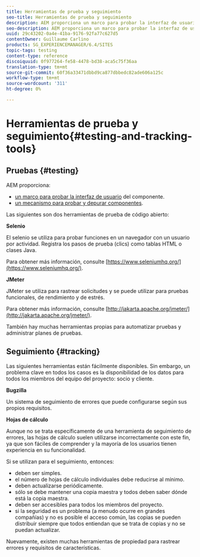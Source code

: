 ```yaml
---
title: Herramientas de prueba y seguimiento
seo-title: Herramientas de prueba y seguimiento
description: AEM proporciona un marco para probar la interfaz de usuario de los componentes y un mecanismo para probar y depurar los componentes
seo-description: AEM proporciona un marco para probar la interfaz de usuario de los componentes y un mecanismo para probar y depurar los componentes
uuid: 29c43202-0a4e-41ba-9176-92fa77c627d5
contentOwner: Guillaume Carlino
products: SG_EXPERIENCEMANAGER/6.4/SITES
topic-tags: testing
content-type: reference
discoiquuid: 0f977264-fe58-4478-bd38-aca5c75f36aa
translation-type: tm+mt
source-git-commit: 60f36a33471dbbd9ca877dbbedc82ade606a125c
workflow-type: tm+mt
source-wordcount: '311'
ht-degree: 0%

---
```



# Herramientas de prueba y seguimiento{#testing-and-tracking-tools}

## Pruebas {#testing}

AEM proporciona:

* [un marco para probar la interfaz de usuario](/help/sites-developing/hobbes.md) del componente.
* [un mecanismo para probar y depurar componentes](/help/sites-developing/developer-mode.md).

Las siguientes son dos herramientas de prueba de código abierto:

**Selenio**

El selenio se utiliza para probar funciones en un navegador con un usuario por actividad. Registra los pasos de prueba (clics) como tablas HTML o clases Java.

Para obtener más información, consulte [https://www.seleniumhq.org/](https://www.seleniumhq.org/).

**JMeter**

JMeter se utiliza para rastrear solicitudes y se puede utilizar para pruebas funcionales, de rendimiento y de estrés.

Para obtener más información, consulte [http://jakarta.apache.org/jmeter/](http://jakarta.apache.org/jmeter/).

También hay muchas herramientas propias para automatizar pruebas y administrar planes de pruebas.

## Seguimiento {#tracking}

Las siguientes herramientas están fácilmente disponibles. Sin embargo, un problema clave en todos los casos es la disponibilidad de los datos para todos los miembros del equipo del proyecto: socio y cliente.

**Bugzilla**

Un sistema de seguimiento de errores que puede configurarse según sus propios requisitos.

**Hojas de cálculo**

Aunque no se trata específicamente de una herramienta de seguimiento de errores, las hojas de cálculo suelen utilizarse incorrectamente con este fin, ya que son fáciles de comprender y la mayoría de los usuarios tienen experiencia en su funcionalidad.

Si se utilizan para el seguimiento, entonces:

* deben ser simples.
* el número de hojas de cálculo individuales debe reducirse al mínimo.
* deben actualizarse periódicamente.
* sólo se debe mantener una copia maestra y todos deben saber dónde está la copia maestra.
* deben ser accesibles para todos los miembros del proyecto.
* si la seguridad es un problema (a menudo ocurre en grandes compañías) y no es posible el acceso común, las copias se pueden distribuir siempre que todos entiendan que se trata de copias y no se puedan actualizar.

Nuevamente, existen muchas herramientas de propiedad para rastrear errores y requisitos de características.

